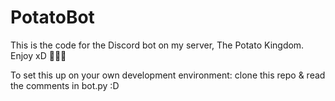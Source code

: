 # PotatoBot

This is the code for the Discord bot on my server, The Potato Kingdom.
Enjoy xD 🥔🥔🥔

To set this up on your own development environment: clone this repo & read the comments in bot.py :D
